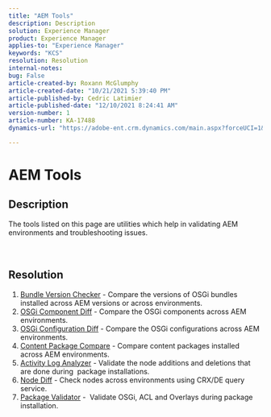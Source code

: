 ```yaml
---
title: "AEM Tools"
description: Description
solution: Experience Manager
product: Experience Manager
applies-to: "Experience Manager"
keywords: "KCS"
resolution: Resolution
internal-notes: 
bug: False
article-created-by: Roxann McGlumphy
article-created-date: "10/21/2021 5:39:40 PM"
article-published-by: Cedric Latimier
article-published-date: "12/10/2021 8:24:41 AM"
version-number: 1
article-number: KA-17488
dynamics-url: "https://adobe-ent.crm.dynamics.com/main.aspx?forceUCI=1&pagetype=entityrecord&etn=knowledgearticle&id=37f882db-9532-ec11-b6e5-000d3a5ba97a"

---
```

# AEM Tools

## Description

The tools listed on this page are utilities which help in validating AEM environments and troubleshooting issues.<br><br><br>

## Resolution


1. [Bundle Version Checker](https://helpx.adobe.com/experience-manager/kb/tools/bundle-version-checker.html) - Compare the versions of OSGi bundles installed across AEM versions or across environments.
2. [OSGi Component Diff](https://helpx.adobe.com/experience-manager/kb/tools/osgi-component-diff.html) - Compare the OSGi components across AEM environments.
3. [OSGi Configuration Diff](https://helpx.adobe.com/experience-manager/kb/tools/osgi-configuration-diff.html) - Compare the OSGi configurations across AEM environments.
4. [Content Package Compare](https://helpx.adobe.com/experience-manager/kb/tools/content-package-comparator.html) - Compare content packages installed across AEM environments.
5. [Activity Log Analyzer](https://helpx.adobe.com/experience-manager/kb/tools/activity-log-analyzer.html) - Validate the node additions and deletions that are done during  package installations.
6. [Node Diff](https://helpx.adobe.com/experience-manager/kb/tools/aem-node-diff.html) - Check nodes across environments using CRX/DE query service.
7. [Package Validator](https://helpx.adobe.com/experience-manager/6-4/sites/administering/using/package-manager.html#ValidatingPackages) -  Validate OSGi, ACL and Overlays during package installation.

